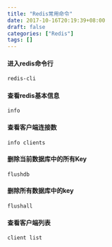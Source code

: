```yaml
---
title: "Redis常用命令"
date: 2017-10-16T20:19:39+08:00
draft: false
categories: ["Redis"]
tags: []
---
```


#### 进入redis命令行

``` sh
redis-cli
```

<!--more-->

#### 查看redis基本信息

```
info
```

#### 查看客户端连接数

```
info clients
```

#### 删除当前数据库中的所有Key

```
flushdb
```

#### 删除所有数据库中的key

```
flushall
```

#### 查看客户端列表

```
client list
```
